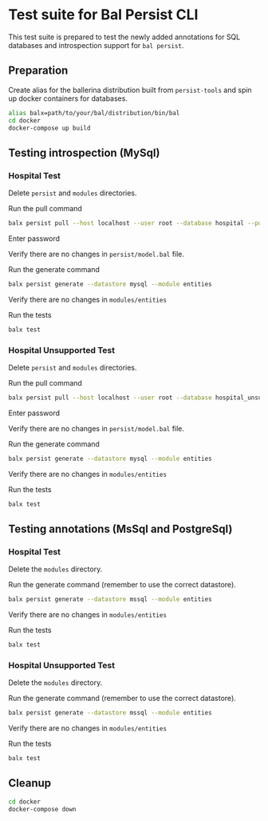 # Test suite for Bal Persist CLI

This test suite is prepared to test the newly added annotations for SQL databases and introspection support for `bal persist`.

## Preparation
Create alias for the ballerina distribution built from `persist-tools` and spin up docker containers for databases.
```Bash
alias balx=path/to/your/bal/distribution/bin/bal
cd docker
docker-compose up build
```

## Testing introspection (MySql)

### Hospital Test

Delete `persist` and `modules` directories.

Run the pull command

```Bash
balx persist pull --host localhost --user root --database hospital --port 3300
```

Enter password

Verify there are no changes in `persist/model.bal` file.

Run the generate command

```Bash
balx persist generate --datastore mysql --module entities
```

Verify there are no changes in `modules/entities`

Run the tests

```Bash
balx test
```

### Hospital Unsupported Test

Delete `persist` and `modules` directories.

Run the pull command

```Bash
balx persist pull --host localhost --user root --database hospital_unsupported --port 3300
```

Enter password

Verify there are no changes in `persist/model.bal` file.

Run the generate command

```Bash
balx persist generate --datastore mysql --module entities
```

Verify there are no changes in `modules/entities`

Run the tests

```Bash
balx test
```

## Testing annotations (MsSql and PostgreSql)

### Hospital Test

Delete the `modules` directory.

Run the generate command (remember to use the correct datastore).

```Bash
balx persist generate --datastore mssql --module entities
```

Verify there are no changes in `modules/entities`

Run the tests

```Bash
balx test
```

### Hospital Unsupported Test

Delete the `modules` directory.

Run the generate command (remember to use the correct datastore).

```Bash
balx persist generate --datastore mssql --module entities
```

Verify there are no changes in `modules/entities`

Run the tests

```Bash
balx test
```

## Cleanup

```Bash
cd docker
docker-compose down
```
